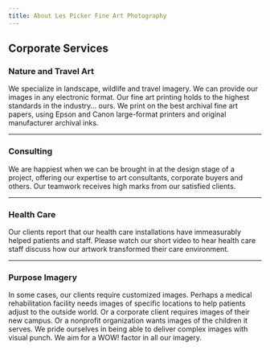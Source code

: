 ```yaml
---
title: About Les Picker Fine Art Photography
---
```

## Corporate Services


### Nature and Travel Art
We specialize in landscape, wildlife and travel imagery. We can provide our images in any electronic format. Our fine art printing holds to the highest standards in the industry... ours. We print on the best archival fine art papers, using Epson and Canon large-format printers and original manufacturer archival inks. 

---

### Consulting 

We are happiest when we can be brought in at the design stage of a project, offering our expertise to art consultants, corporate buyers and others. Our teamwork receives high marks from our satisfied clients.

---

### Health Care

Our clients report that our health care installations have immeasurably helped patients and staff. Please watch our short video to hear health care staff discuss how our artwork transformed their care environment.

---

### Purpose Imagery

In some cases, our clients require customized images. Perhaps a medical rehabilitation facility needs images of specific locations to help patients adjust to the outside world. Or a corporate client requires images of their new campus. Or a nonprofit organization wants images of the children it serves. We pride ourselves in being able to deliver complex images with visual punch. We aim for a WOW! factor in all our imagery. 




